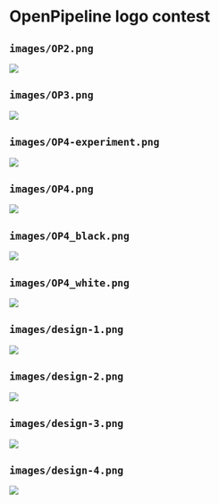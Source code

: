 OpenPipeline logo contest
================

## `images/OP2.png`

![](images/OP2.png)

## `images/OP3.png`

![](images/OP3.png)

## `images/OP4-experiment.png`

![](images/OP4-experiment.png)

## `images/OP4.png`

![](images/OP4.png)

## `images/OP4_black.png`

![](images/OP4_black.png)

## `images/OP4_white.png`

![](images/OP4_white.png)

## `images/design-1.png`

![](images/design-1.png)

## `images/design-2.png`

![](images/design-2.png)

## `images/design-3.png`

![](images/design-3.png)

## `images/design-4.png`

![](images/design-4.png)
